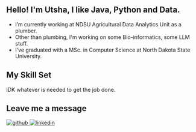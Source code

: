 ## Hello! I'm Utsha, I like Java, Python and Data.
-  I’m currently working at NDSU Agricultural Data Analytics Unit as a plumber.
-  Other than plumbing, I'm working on some Bio-informatics, some LLM stuff.   
-  I’ve graduated with a MSc. in Computer Science at North Dakota State University.
  


## My Skill Set  
IDK whatever is needed to get the job done.


## Leave me a message  
<div>
<a href="https://github.com/uts58" target="_blank">
<img src=https://img.shields.io/badge/github-%2324292e.svg?&style=for-the-badge&logo=github&logoColor=white alt=github style="margin-bottom: 5px;" />
</a>
<a href="https://linkedin.com/in/uts58" target="_blank">
<img src=https://img.shields.io/badge/linkedin-%231E77B5.svg?&style=for-the-badge&logo=linkedin&logoColor=white alt=linkedin style="margin-bottom: 5px;" />
</a>
</div>  
<br/>  
